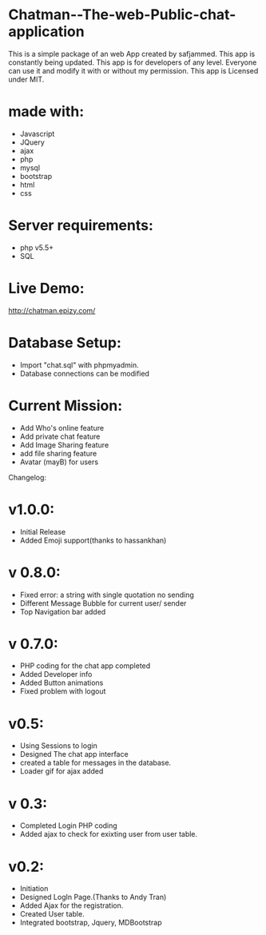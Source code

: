 # Chatman--The-web-Public-chat-application
This is a simple package of an web App created by safjammed. This app is constantly being updated. This app is for developers of any level.
Everyone can use it and modify it with or without my permission. This app is Licensed under MIT.

# made with:
- Javascript 
- JQuery
- ajax
- php
- mysql
- bootstrap
- html
- css

# Server requirements:
- php v5.5+
- SQL

# Live Demo:
http://chatman.epizy.com/


# Database Setup:
- Import "chat.sql" with phpmyadmin.
- Database connections can be modified

# Current Mission:
- Add Who's online feature
- Add private chat feature
- Add Image Sharing feature
- add file sharing feature
- Avatar (mayB) for users

Changelog:
# v1.0.0:
- Initial Release
- Added Emoji support(thanks to hassankhan)

# v 0.8.0:
- Fixed error: a string with single quotation no sending
- Different Message Bubble for current user/ sender
- Top Navigation bar added

# v 0.7.0:
- PHP coding for the chat app completed
- Added Developer info
- Added Button animations
- Fixed problem with logout

# v0.5:
- Using Sessions to login
- Designed The chat app interface
- created a table for messages in the database.
- Loader gif for ajax added

# v 0.3:
- Completed Login PHP coding
- Added ajax to check for exixting user from user table.

# v0.2:
- Initiation
- Designed LogIn Page.(Thanks to Andy Tran)
- Added Ajax for the registration.
- Created User table.
- Integrated bootstrap, Jquery, MDBootstrap
